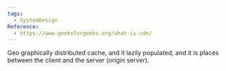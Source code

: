 ```yaml
---
tags:
  - SystemDesign
Reference:
  - https://www.geeksforgeeks.org/what-is-cdn/
---
```

Geo graphically distributed cache, and it lazily populated, and it is places between the client and the server (origin server).



